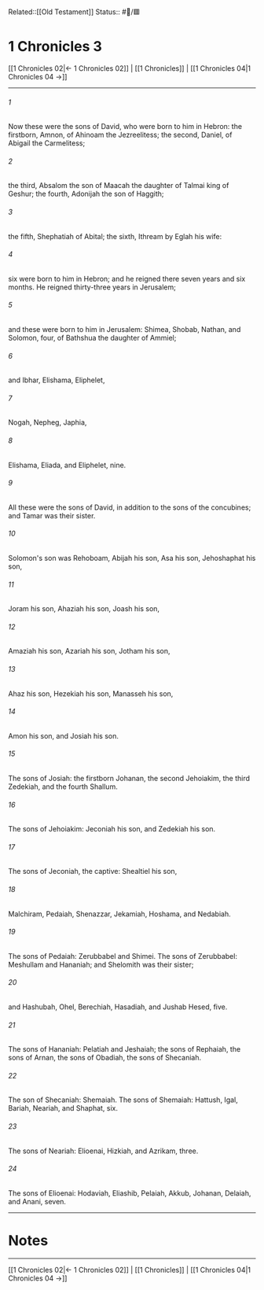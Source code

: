 Related::[[Old Testament]]
Status:: #📖/🟥
# 1 Chronicles 3

[[1 Chronicles 02|← 1 Chronicles 02]] | [[1 Chronicles]] | [[1 Chronicles 04|1 Chronicles 04 →]]
***



###### 1 
Now these were the sons of David, who were born to him in Hebron: the firstborn, Amnon, of Ahinoam the Jezreelitess; the second, Daniel, of Abigail the Carmelitess; 

###### 2 
the third, Absalom the son of Maacah the daughter of Talmai king of Geshur; the fourth, Adonijah the son of Haggith; 

###### 3 
the fifth, Shephatiah of Abital; the sixth, Ithream by Eglah his wife: 

###### 4 
six were born to him in Hebron; and he reigned there seven years and six months. He reigned thirty-three years in Jerusalem; 

###### 5 
and these were born to him in Jerusalem: Shimea, Shobab, Nathan, and Solomon, four, of Bathshua the daughter of Ammiel; 

###### 6 
and Ibhar, Elishama, Eliphelet, 

###### 7 
Nogah, Nepheg, Japhia, 

###### 8 
Elishama, Eliada, and Eliphelet, nine. 

###### 9 
All these were the sons of David, in addition to the sons of the concubines; and Tamar was their sister. 

###### 10 
Solomon's son was Rehoboam, Abijah his son, Asa his son, Jehoshaphat his son, 

###### 11 
Joram his son, Ahaziah his son, Joash his son, 

###### 12 
Amaziah his son, Azariah his son, Jotham his son, 

###### 13 
Ahaz his son, Hezekiah his son, Manasseh his son, 

###### 14 
Amon his son, and Josiah his son. 

###### 15 
The sons of Josiah: the firstborn Johanan, the second Jehoiakim, the third Zedekiah, and the fourth Shallum. 

###### 16 
The sons of Jehoiakim: Jeconiah his son, and Zedekiah his son. 

###### 17 
The sons of Jeconiah, the captive: Shealtiel his son, 

###### 18 
Malchiram, Pedaiah, Shenazzar, Jekamiah, Hoshama, and Nedabiah. 

###### 19 
The sons of Pedaiah: Zerubbabel and Shimei. The sons of Zerubbabel: Meshullam and Hananiah; and Shelomith was their sister; 

###### 20 
and Hashubah, Ohel, Berechiah, Hasadiah, and Jushab Hesed, five. 

###### 21 
The sons of Hananiah: Pelatiah and Jeshaiah; the sons of Rephaiah, the sons of Arnan, the sons of Obadiah, the sons of Shecaniah. 

###### 22 
The son of Shecaniah: Shemaiah. The sons of Shemaiah: Hattush, Igal, Bariah, Neariah, and Shaphat, six. 

###### 23 
The sons of Neariah: Elioenai, Hizkiah, and Azrikam, three. 

###### 24 
The sons of Elioenai: Hodaviah, Eliashib, Pelaiah, Akkub, Johanan, Delaiah, and Anani, seven.

---
# Notes


***
[[1 Chronicles 02|← 1 Chronicles 02]] | [[1 Chronicles]] | [[1 Chronicles 04|1 Chronicles 04 →]]
